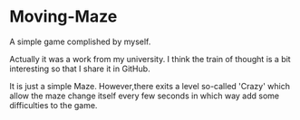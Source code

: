 # Moving-Maze
A simple game complished by myself.


Actually it was a work from my university.
I think the train of thought is a bit interesting so that I share it in GitHub.

It is just a simple Maze.
However,there exits a level so-called 'Crazy' which allow the maze change itself every few seconds in which way add some difficulties to the game.
